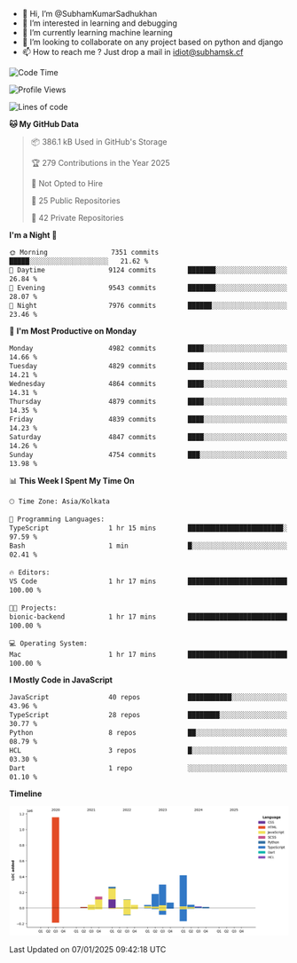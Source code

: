 - 👋 Hi, I’m @SubhamKumarSadhukhan
- 👀 I’m interested in learning and debugging
- 🌱 I’m currently learning machine learning
- 💞️ I’m looking to collaborate on any project based on python and django
- 📫 How to reach me ?
      Just drop a mail in idiot@subhamsk.cf

<!---
SubhamKumarSadhukhan/SubhamKumarSadhukhan is a ✨ special ✨ repository because its `README.md` (this file) appears on your GitHub profile.
You can click the Preview link to take a look at your changes.
--->


<!--START_SECTION:waka-->
![Code Time](http://img.shields.io/badge/Code%20Time-2%2C693%20hrs%2034%20mins-blue)

![Profile Views](http://img.shields.io/badge/Profile%20Views-0-blue)

![Lines of code](https://img.shields.io/badge/From%20Hello%20World%20I%27ve%20Written-2.8%20million%20lines%20of%20code-blue)

**🐱 My GitHub Data** 

> 📦 386.1 kB Used in GitHub's Storage 
 > 
> 🏆 279 Contributions in the Year 2025
 > 
> 🚫 Not Opted to Hire
 > 
> 📜 25 Public Repositories 
 > 
> 🔑 42 Private Repositories 
 > 
**I'm a Night 🦉** 

```text
🌞 Morning                7351 commits        █████░░░░░░░░░░░░░░░░░░░░   21.62 % 
🌆 Daytime                9124 commits        ███████░░░░░░░░░░░░░░░░░░   26.84 % 
🌃 Evening                9543 commits        ███████░░░░░░░░░░░░░░░░░░   28.07 % 
🌙 Night                  7976 commits        ██████░░░░░░░░░░░░░░░░░░░   23.46 % 
```
📅 **I'm Most Productive on Monday** 

```text
Monday                   4982 commits        ████░░░░░░░░░░░░░░░░░░░░░   14.66 % 
Tuesday                  4829 commits        ████░░░░░░░░░░░░░░░░░░░░░   14.21 % 
Wednesday                4864 commits        ████░░░░░░░░░░░░░░░░░░░░░   14.31 % 
Thursday                 4879 commits        ████░░░░░░░░░░░░░░░░░░░░░   14.35 % 
Friday                   4839 commits        ████░░░░░░░░░░░░░░░░░░░░░   14.23 % 
Saturday                 4847 commits        ████░░░░░░░░░░░░░░░░░░░░░   14.26 % 
Sunday                   4754 commits        ███░░░░░░░░░░░░░░░░░░░░░░   13.98 % 
```


📊 **This Week I Spent My Time On** 

```text
🕑︎ Time Zone: Asia/Kolkata

💬 Programming Languages: 
TypeScript               1 hr 15 mins        ████████████████████████░   97.59 % 
Bash                     1 min               █░░░░░░░░░░░░░░░░░░░░░░░░   02.41 % 

🔥 Editors: 
VS Code                  1 hr 17 mins        █████████████████████████   100.00 % 

🐱‍💻 Projects: 
bionic-backend           1 hr 17 mins        █████████████████████████   100.00 % 

💻 Operating System: 
Mac                      1 hr 17 mins        █████████████████████████   100.00 % 
```

**I Mostly Code in JavaScript** 

```text
JavaScript               40 repos            ███████████░░░░░░░░░░░░░░   43.96 % 
TypeScript               28 repos            ████████░░░░░░░░░░░░░░░░░   30.77 % 
Python                   8 repos             ██░░░░░░░░░░░░░░░░░░░░░░░   08.79 % 
HCL                      3 repos             █░░░░░░░░░░░░░░░░░░░░░░░░   03.30 % 
Dart                     1 repo              ░░░░░░░░░░░░░░░░░░░░░░░░░   01.10 % 
```



**Timeline**

![Lines of Code chart](https://raw.githubusercontent.com/SubhamKumarSadhukhan/SubhamKumarSadhukhan/main/assets/bar_graph.png)


 Last Updated on 07/01/2025 09:42:18 UTC
<!--END_SECTION:waka-->
